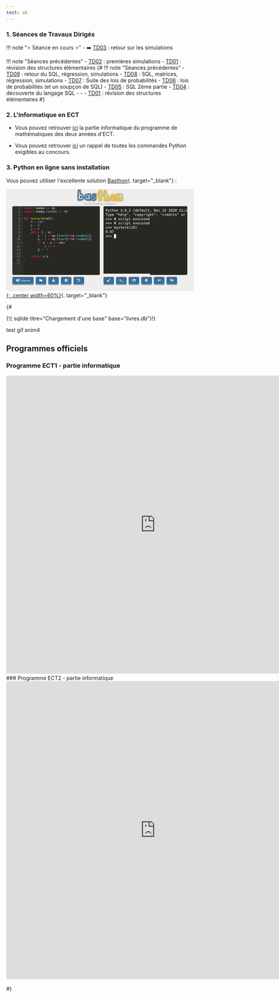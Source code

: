 ```yaml
---
test: ok
---
```


### 1. Séances de Travaux Dirigés

!!! note ":star: Séance en cours :star:"
    - :arrow_right: [TD03](./TD03/TD03/) : retour sur les simulations


!!! note "Séances précédentes"
    - [TD02](./TD02/TD02/) : premières simulations
    - [TD01](./TD01/TD01/) : révision des structures élémentaires
{#
!!! note "Séances précédentes"
    - [TD09](./TD09/TD09/) : retour du SQL, régression, simulations
    - [TD08](./TD08/TD08/) : SQL, matrices, régression, simulations
    - [TD07](./TD07/TD07/) : Suite des lois de probabilités
    - [TD06](./TD06/TD06/) : lois de probabilités (et un soupçon de SQL)
    - [TD05](./TD05/TD05/) : SQL 2ème partie
    - [TD04](./TD04/TD04/) : découverte du langage SQL
    - 
    - 
    - [TD01](./TD01/TD01/) : révision des structures élémentaires
#}

### 2. L'informatique en ECT
- Vous pouvez retrouver [ici](Programmes/1A/) la partie informatique du programme de mathématiques des deux années d'ECT.

- Vous pouvez retrouver [ici](Memento_Python/commandes/) un rappel de toutes les commandes Python exigibles au concours.

### 3. Python en ligne sans installation

Vous pouvez utiliser l'excellente solution [Basthon](https://console.basthon.fr/){. target="_blank"} :

[![image](data/basthon.png){: .center width=60%}](https://console.basthon.fr/){. target="_blank"}

{#


{!{ sqlide titre="Chargement d'une base"  base="livres.db"}!}





test gif anim4

<center>
<gif-player src="https://glassus.github.io/terminale_nsi/T2_Programmation/2.2_Recursivite/data/arbre.gif" speed="1" play></gif-player>
</center>




## Programmes officiels
### Programme ECT1 - partie informatique
<embed src="https://glassus.github.io/ect2/data/prog1A.pdf" type="application/pdf" width="800px" height="800px"/>
### Programme ECT2 - partie informatique
<embed src="https://glassus.github.io/ect2/data/prog2A.pdf" type="application/pdf" width="800px" height="800px"/>

#}